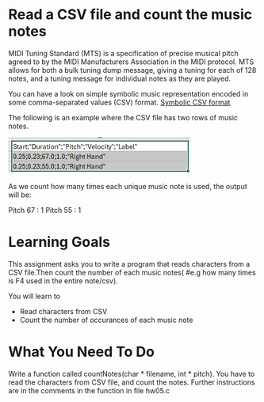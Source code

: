 # Read a CSV file and count the music notes

MIDI Tuning Standard (MTS) is a specification of precise musical pitch agreed to by the MIDI Manufacturers Association in the MIDI protocol. MTS allows for both a bulk tuning dump message, giving a tuning for each of 128 notes, and a tuning message for individual notes as they are played. 

You can have a look on simple symbolic music representation encoded in some comma-separated values (CSV) format. 
[Symbolic CSV format](https://www.audiolabs-erlangen.de/resources/MIR/FMP/C1/C1S2_CSV.html)

The following is an example where the CSV file has two rows of music notes.

![image](https://github.com/Purdue-ECE264-002-Fall2024-stage/HW05-Count-Music-Notes/blob/main/musicCSV.JPG)

As we count how many times each unique music note is used, the output will be:

Pitch 67 : 1
Pitch 55 : 1

Learning Goals 
==============

This assignment asks you to write a program that reads characters from a CSV file.Then count the number of each music notes( #e.g how many times is F4 used in the entire note/csv). 

You will learn to
* Read characters from CSV
* Count the number of occurances of each music note

What You Need To Do
===================

Write a function called countNotes(char * filename, int * pitch). You have to read the characters from CSV file, and count the notes. Further instructions are in the comments in the function in file hw05.c
